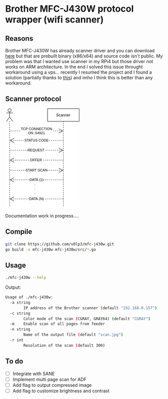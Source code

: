 # Brother MFC-J430W protocol wrapper (wifi scanner)

## Reasons

Brother MFC-J430W has already scanner driver and you can download [here](https://support.brother.com/g/b/downloadtop.aspx?c=it&lang=it&prod=mfcj430w_all) but that are prebuilt binary (x86/x64) and source code isn't public. My problem was that I wanted use scanner in my RPi4 but those driver not works on ARM architecture. In the end I solved this issue throught workaround using a vps... recently I resumed the project and I found a solution (partially thanks to [this](https://github.com/davidar/mfc7400c/)) and imho I think this is better than any workaround.

## Scanner protocol

![protocol](./docs/protocol.png)

Documentation work in progress....

## Compile

```bash
git clone https://github.com/v0lp3/mfc-j430w.git
go build -o mfc-j430w mfc-j430w/src/*.go
```

## Usage

```bash
./mfc-j430w --help
```

Output:

```bash
Usage of ./mfc-j430w:
  -a string
        IP address of the Brother scanner (default "192.168.0.157")
  -c string
        Color mode of the scan (CGRAY, GRAY64) (default "CGRAY")
  -m    Enable scan of all pages from feeder
  -n string
        Name of the output file (default "scan.jpg")
  -r int
        Resolution of the scan (default 300)
```

## To do

- [ ] Integrate with SANE
- [ ] Implement multi page scan for ADF
- [ ] Add flag to output compressed image
- [ ] Add flag to customize brightness and contrast

